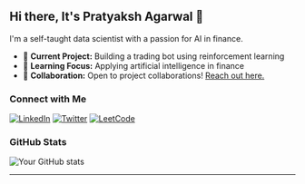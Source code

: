 ## Hi there, It's Pratyaksh Agarwal 👋

I'm a self-taught data scientist with a passion for AI in finance.

- 🔭 **Current Project:** Building a trading bot using reinforcement learning
- 🌱 **Learning Focus:** Applying artificial intelligence in finance
- 👯 **Collaboration:** Open to project collaborations! [Reach out here.](#your-contact-info)

### Connect with Me
[![LinkedIn](https://img.shields.io/badge/-LinkedIn-blue?style=flat&logo=Linkedin&logoColor=white&link=https://linkedin.com/in/your-link)](https://www.linkedin.com/in/pratyaksh-agarwal-3673b7282/)
[![Twitter](https://img.shields.io/badge/-Twitter-blue?style=flat&logo=twitter&logoColor=white&link=https://twitter.com/your-link)](https://x.com/pratyaksh_agrwl)
[![LeetCode](https://img.shields.io/badge/-LeetCode-orange?style=flat&logo=leetcode&logoColor=white&link=https://leetcode.com/your-link)](https://leetcode.com/u/pratyaksh0/)

### GitHub Stats
![Your GitHub stats](https://github-readme-stats.vercel.app/api?username=pratyakshagarwak&show_icons=true&theme=radical)

---
